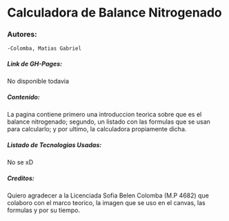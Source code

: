 # Calculadora de Balance Nitrogenado

### Autores:
    -Colomba, Matias Gabriel

##### Link de GH-Pages:
No disponible todavia

##### Contenido:
La pagina contiene primero una introduccion teorica sobre que es el balance nitrogenado; segundo, un listado con las formulas que se usan para calcularlo; y por ultimo, la calculadora propiamente dicha.

##### Listado de Tecnologias Usadas: 
No se xD

##### Creditos:
Quiero agradecer a la Licenciada Sofia Belen Colomba (M.P 4682) que colaboro con el marco teorico, la imagen que se uso en el canvas, las formulas y por su tiempo.
